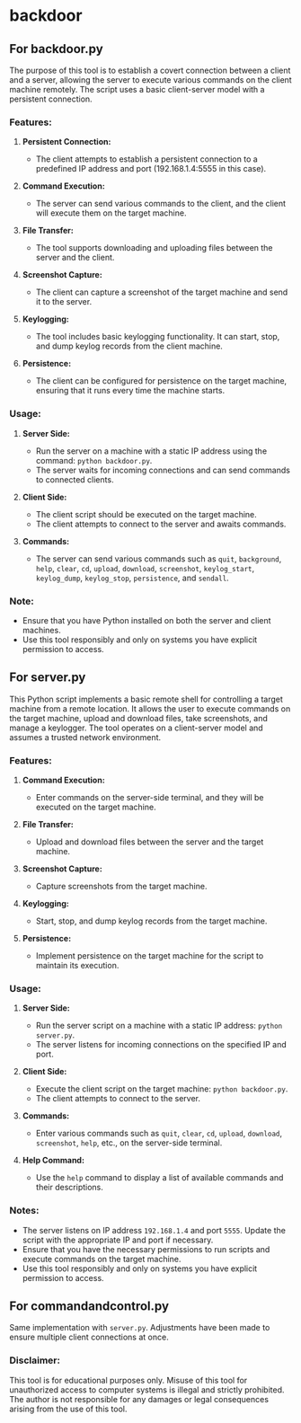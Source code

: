 # backdoor

## For backdoor.py

The purpose of this tool is to establish a covert connection between a client and a server, allowing the server to execute various commands on the client machine remotely. 
The script uses a basic client-server model with a persistent connection.


### Features:

1. **Persistent Connection:**
   - The client attempts to establish a persistent connection to a predefined IP address and port (192.168.1.4:5555 in this case).

2. **Command Execution:**
   - The server can send various commands to the client, and the client will execute them on the target machine.

3. **File Transfer:**
   - The tool supports downloading and uploading files between the server and the client.

4. **Screenshot Capture:**
   - The client can capture a screenshot of the target machine and send it to the server.

5. **Keylogging:**
   - The tool includes basic keylogging functionality. It can start, stop, and dump keylog records from the client machine.

6. **Persistence:**
   - The client can be configured for persistence on the target machine, ensuring that it runs every time the machine starts.

### Usage:

1. **Server Side:**
   - Run the server on a machine with a static IP address using the command: `python backdoor.py`.
   - The server waits for incoming connections and can send commands to connected clients.

2. **Client Side:**
   - The client script should be executed on the target machine.
   - The client attempts to connect to the server and awaits commands.

3. **Commands:**
   - The server can send various commands such as `quit`, `background`, `help`, `clear`, `cd`, `upload`, `download`, `screenshot`, `keylog_start`, `keylog_dump`, `keylog_stop`, `persistence`, and `sendall`.


### Note:

- Ensure that you have Python installed on both the server and client machines.
- Use this tool responsibly and only on systems you have explicit permission to access.



## For server.py

This Python script implements a basic remote shell for controlling a target machine from a remote location. 
It allows the user to execute commands on the target machine, upload and download files, take screenshots, and manage a keylogger. 
The tool operates on a client-server model and assumes a trusted network environment.


### Features:

1. **Command Execution:**
   - Enter commands on the server-side terminal, and they will be executed on the target machine.

2. **File Transfer:**
   - Upload and download files between the server and the target machine.

3. **Screenshot Capture:**
   - Capture screenshots from the target machine.

4. **Keylogging:**
   - Start, stop, and dump keylog records from the target machine.

5. **Persistence:**
   - Implement persistence on the target machine for the script to maintain its execution.

### Usage:

1. **Server Side:**
   - Run the server script on a machine with a static IP address: `python server.py`.
   - The server listens for incoming connections on the specified IP and port.

2. **Client Side:**
   - Execute the client script on the target machine: `python backdoor.py`.
   - The client attempts to connect to the server.

3. **Commands:**
   - Enter various commands such as `quit`, `clear`, `cd`, `upload`, `download`, `screenshot`, `help`, etc., on the server-side terminal.

4. **Help Command:**
   - Use the `help` command to display a list of available commands and their descriptions.

### Notes:

- The server listens on IP address `192.168.1.4` and port `5555`. Update the script with the appropriate IP and port if necessary.
- Ensure that you have the necessary permissions to run scripts and execute commands on the target machine.
- Use this tool responsibly and only on systems you have explicit permission to access.


## For commandandcontrol.py

Same implementation with `server.py`.
Adjustments have been made to ensure multiple client connections at once.


### Disclaimer:

This tool is for educational purposes only. Misuse of this tool for unauthorized access to computer systems is illegal and strictly prohibited. The author is not responsible for any damages or legal consequences arising from the use of this tool.
